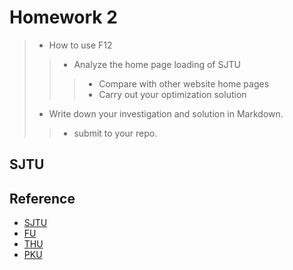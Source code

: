 # Homework 2
> * How to use F12
> > * Analyze the home page loading of SJTU
> > > * Compare with other website home pages 
> > > * Carry out your optimization solution
> * Write down your investigation and solution in Markdown.
> > * submit to your repo.
## SJTU

## Reference
- [SJTU](http://electsys.sjtu.edu.cn/edu/)
- [FU](http://www.fudan.edu.cn/mindex.html)
- [THU](http://www.tsinghua.edu.cn/publish/thu2018en/index.html)
- [PKU](http://english.pku.edu.cn/)